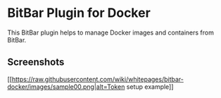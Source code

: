 # BitBar Plugin for Docker #

This BitBar plugin helps to manage Docker images and containers from BitBar.

## Screenshots ##

[[https://raw.githubusercontent.com/wiki/whitepages/bitbar-docker/images/sample00.png|alt=Token setup example]]
